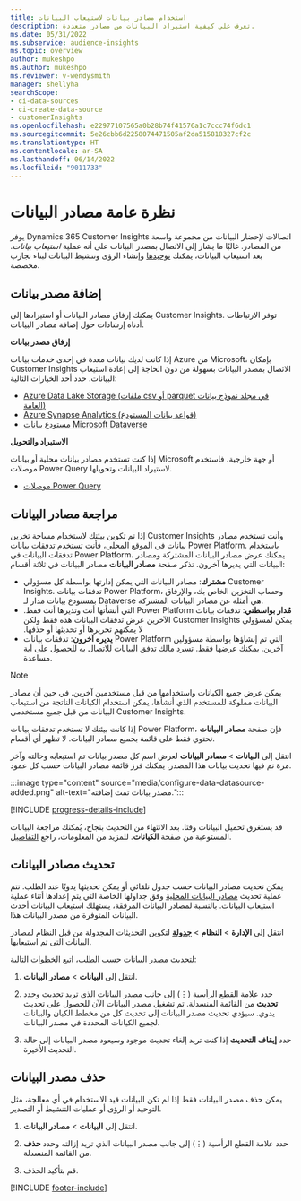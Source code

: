 ```yaml
---
title: استخدام مصادر بيانات لاستيعاب البيانات
description: تعرف على كيفية استيراد البيانات من مصادر متعددة.
ms.date: 05/31/2022
ms.subservice: audience-insights
ms.topic: overview
author: mukeshpo
ms.author: mukeshpo
ms.reviewer: v-wendysmith
manager: shellyha
searchScope:
- ci-data-sources
- ci-create-data-source
- customerInsights
ms.openlocfilehash: e22977107565a0b28b74f41576a1c7ccc74f6dc1
ms.sourcegitcommit: 5e26cbb6d2258074471505af2da515818327cf2c
ms.translationtype: HT
ms.contentlocale: ar-SA
ms.lasthandoff: 06/14/2022
ms.locfileid: "9011733"
---
```

# <a name="data-sources-overview"></a>نظرة عامة مصادر البيانات

يوفر Dynamics 365 Customer Insights اتصالات لإحضار البيانات من مجموعة واسعة من المصادر. غالبًا ما يشار إلى الاتصال بمصدر البيانات على أنه عملية *استيعاب بيانات*. بعد استيعاب البيانات، يمكنك [توحيدها](data-unification.md) وإنشاء الرؤى وتنشيط البيانات لبناء تجارب مخصصة.

## <a name="add-data-sources"></a>إضافة مصدر بيانات

يمكنك إرفاق مصادر البيانات أو استيرادها إلى Customer Insights. توفر الارتباطات أدناه إرشادات حول إضافة مصادر البيانات.

**إرفاق مصدر بيانات**

إذا كانت لديك بيانات معدة في إحدى خدمات بيانات Azure من Microsoft، بإمكان Customer Insights الاتصال بمصدر البيانات بسهولة من دون الحاجة إلى إعادة استيعاب البيانات. حدد أحد الخيارات التالية:
- [Azure Data Lake Storage (ملفات csv أو parquet في مجلد نموذج بيانات العامة)](connect-common-data-model.md)
- [Azure Synapse Analytics (قواعد بيانات المستودع)](connect-synapse.md)
- [مستودع بيانات Microsoft Dataverse](connect-dataverse-managed-lake.md)

**الاستيراد والتحويل**

إذا كنت تستخدم مصادر بيانات محلية أو بيانات Microsoft أو جهة خارجية، فاستخدم موصلات Power Query لاستيراد البيانات وتحويلها.
- [موصلات Power Query](connect-power-query.md)

## <a name="review-data-sources"></a>مراجعة مصادر البيانات

إذا تم تكوين بيئتك لاستخدام مساحة تخزين Customer Insights وأنت تستخدم مصادر بيانات في الموقع المحلي، فأنت تستخدم تدفقات بيانات Power Platform. باستخدام تدفقات البيانات في Power Platform، يمكنك عرض مصادر البيانات المشتركة ومصادر البيانات التي يديرها آخرون. تذكر صفحة **مصادر البيانات** مصادر البيانات في ثلاثة أقسام:
- **مشترك**: مصادر البيانات التي يمكن إدارتها بواسطة كل مسؤولي Customer Insights. تدفقات بيانات Power Platform، وحساب التخزين الخاص بك، والإرفاق بمستودع بيانات مدار لـ Dataverse هي أمثلة عن مصادر البيانات المشتركة.
- **‏‫مُدار بواسطتي**: تدفقات بيانات Power Platform التي أنشأتها أنت وتديرها أنت فقط. يمكن لمسؤولي Customer Insights الآخرين عرض تدفقات البيانات هذه فقط ولكن لا يمكنهم تحريرها أو تحديثها أو حذفها.
- **يديره آخرون**: تدفقات بيانات Power Platform التي تم إنشاؤها بواسطة مسؤولين آخرين. يمكنك عرضها فقط. تسرد مالك تدفق البيانات للاتصال به للحصول على أية مساعدة.
> [!NOTE]
> يمكن عرض جميع الكيانات واستخدامها من قبل مستخدمين آخرين. في حين أن مصادر البيانات مملوكة للمستخدم الذي أنشأها، يمكن استخدام الكيانات الناتجة من استيعاب البيانات من قبل جميع مستخدمي Customer Insights.

إذا كانت بيئتك لا تستخدم تدفقات بيانات Power Platform، فإن صفحة **مصادر البيانات** تحتوي فقط على قائمة بجميع مصادر البيانات. لا تظهر أي أقسام.

انتقل إلى **البيانات** > **مصادر البيانات** لعرض اسم كل مصدر بيانات تم استيعابه وحالته وآخر مرة تم فيها تحديث بيانات هذا المصدر. يمكنك فرز قائمة مصادر البيانات حسب كل عمود.

:::image type="content" source="media/configure-data-datasource-added.png" alt-text="مصدر بيانات تمت إضافته.":::

[!INCLUDE [progress-details-include](includes/progress-details-pane.md)]

قد يستغرق تحميل البيانات وقتا. بعد الانتهاء من التحديث بنجاح، يُمكنك مراجعة البيانات المستوعبة من صفحة **الكيانات**. للمزيد من المعلومات، راجع [التفاصيل](entities.md).

## <a name="refresh-data-sources"></a>تحديث مصادر البيانات

يمكن تحديث مصادر البيانات حسب جدول تلقائي أو يمكن تحديثها يدويًا عند الطلب. تتم عملية تحديث [مصادر البيانات المحلية](connect-power-query.md#add-data-from-on-premises-data-sources) وفق جداولها الخاصة التي يتم إعدادها أثناء عملية استيعاب البيانات. بالنسبة لمصادر البيانات المرفقة، يستهلك استيعاب البيانات أحدث البيانات المتوفرة من مصدر البيانات هذا.

انتقل إلى **الإدارة** > **النظام** > [**جدولة**](system.md#schedule-tab) لتكوين التحديثات المجدولة من قبل النظام لمصادر البيانات التي تم استيعابها.

لتحديث مصدر البيانات حسب الطلب، اتبع الخطوات التالية:

1. انتقل إلى **البيانات** > **مصادر البيانات**.

1. حدد علامة القطع الرأسية (&vellip;) إلى جانب مصدر البيانات الذي تريد تحديث وحدد **تحديث** من القائمة المنسدلة. تم تشغيل مصدر البيانات الآن للحصول على تحديث يدوي. سيؤدي تحديث مصدر البيانات إلى تحديث كل من مخطط الكيان والبيانات لجميع الكيانات المحددة في مصدر البيانات.

1. حدد **إيقاف التحديث** إذا كنت تريد إلغاء تحديث موجود وسيعود مصدر البيانات إلى حالة التحديث الأخيرة.

## <a name="delete-a-data-source"></a>حذف مصدر البيانات

يمكن حذف مصدر البيانات فقط إذا لم تكن البيانات قيد الاستخدام في أي معالجة، مثل التوحيد أو الرؤى أو عمليات التنشيط أو التصدير.

1. انتقل إلى **البيانات** > **مصادر البيانات**.

2. حدد علامة القطع الرأسية (&vellip;) إلى جانب مصدر البيانات الذي تريد إزالته وحدد **حذف** من القائمة المنسدلة.

3. قم بتأكيد الحذف.


[!INCLUDE [footer-include](includes/footer-banner.md)]
